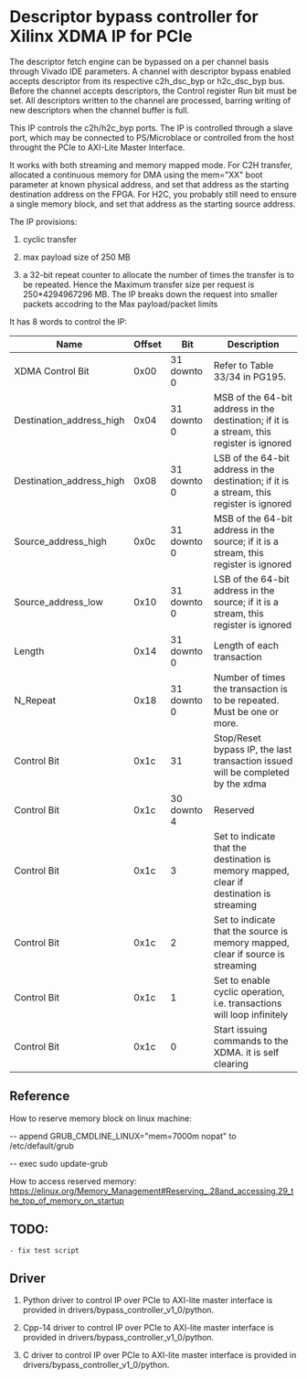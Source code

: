 # Descriptor bypass controller for Xilinx XDMA IP for PCIe

The descriptor fetch engine can be bypassed on a per channel basis through Vivado IDE
parameters. A channel with descriptor bypass enabled accepts descriptor from its 
respective c2h_dsc_byp or h2c_dsc_byp bus. Before the channel accepts descriptors,
the Control register Run bit must be set. All descriptors written to the channel are
processed, barring writing of new descriptors when the channel buffer is full.

This IP controls the c2h/h2c_byp ports. The IP is controlled through a slave port, which
may be connected to PS/Microblace or controlled from the host throught the PCIe to AXI-Lite 
Master Interface. 

It works with both streaming and memory mapped mode. For C2H transfer, allocated a continuous memory for DMA using the mem="XX" boot parameter at known physical address, and set that address as the starting destination address on the FPGA. For H2C, you probably still need to ensure a single memory block, and set that address as the starting source address.

The IP provisions:

1. cyclic transfer

2. max payload size of 250 MB

3. a 32-bit repeat counter to allocate the number of times the transfer is to be repeated. Hence the Maximum transfer size per request is 250*4294967296 MB. The IP breaks down the request into smaller packets accodring to the Max payload/packet limits

It has 8 words to control the IP:

| Name                     | Offset | Bit         | Description                                                                               |
|--------------------------|--------|-------------|-------------------------------------------------------------------------------------------|
| XDMA Control Bit         | 0x00   | 31 downto 0 | Refer to Table 33/34 in PG195.                                                            |
| Destination_address_high | 0x04   | 31 downto 0 | MSB of the 64-bit address in the destination; if it is a stream, this register is ignored |
| Destination_address_high | 0x08   | 31 downto 0 | LSB of the 64-bit address in the destination; if it is a stream, this register is ignored |
| Source_address_high      | 0x0c   | 31 downto 0 | MSB of the 64-bit address in the source; if it is a stream, this register is ignored      |
| Source_address_low       | 0x10   | 31 downto 0 | LSB of the 64-bit address in the source; if it is a stream, this register is ignored      |
| Length                   | 0x14   | 31 downto 0 | Length of each transaction                                                                |
| N_Repeat                 | 0x18   | 31 downto 0 | Number of times the transaction is to be repeated. Must be one or more.                   |
| Control Bit              | 0x1c   | 31          | Stop/Reset bypass IP, the last transaction issued will be completed by the xdma           |
| Control Bit              | 0x1c   | 30 downto 4 | Reserved                                                                                  |
| Control Bit              | 0x1c   | 3           | Set to indicate that the destination is memory mapped, clear if destination is streaming  |
| Control Bit              | 0x1c   | 2           | Set to indicate that the source is memory mapped, clear if source is streaming            |
| Control Bit              | 0x1c   | 1           | Set to enable cyclic operation, i.e. transactions will loop infinitely                    |
| Control Bit              | 0x1c   | 0           | Start issuing commands to the XDMA. it is self clearing                                   |

## Reference
 
How to reserve memory block on linux machine: 

 -- append GRUB_CMDLINE_LINUX="mem=7000m nopat" to /etc/default/grub
 
 -- exec sudo update-grub

How to access reserved memory:
https://elinux.org/Memory_Management#Reserving_.28and_accessing.29_the_top_of_memory_on_startup

## TODO:

    - fix test script

## Driver
1. Python driver to control IP over PCIe to AXI-lite master interface is provided in drivers/bypass_controller_v1_0/python.

2. Cpp-14 driver to control IP over PCIe to AXI-lite master interface is provided in drivers/bypass_controller_v1_0/python.

3. C driver to control IP over PCIe to AXI-lite master interface is provided in drivers/bypass_controller_v1_0/python.

